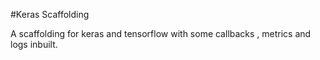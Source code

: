 #Keras Scaffolding

 A scaffolding for keras and tensorflow with some callbacks , metrics and logs inbuilt.
